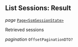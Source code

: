 

## List Sessions: Result  
  
<article>

*page* [`Page<SsmSessionState>`](/docs/ssm-chaincode-models--page#ssmsessionstate) 

Retrieved sessions

</article>
<article>

*pagination* `OffsetPaginationDTO?` 

</article>

